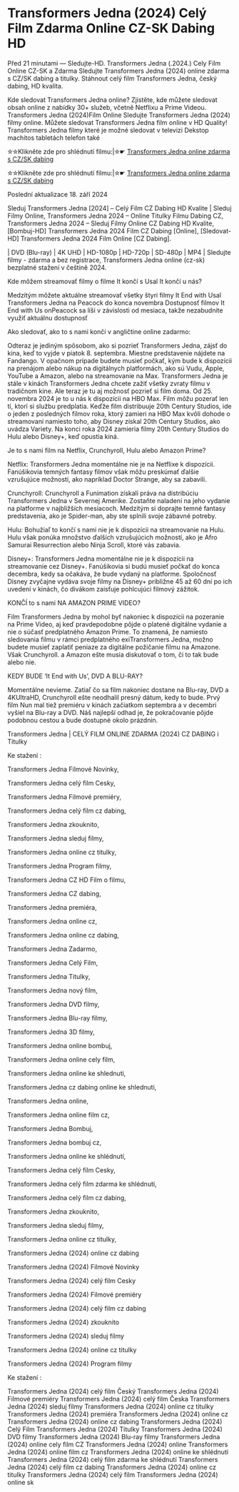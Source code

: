 # Transformers Jedna (2024) Celý Film Zdarma Online CZ-SK Dabing HD

Před 21 minutami — Sledujte-HD. Transformers Jedna (.2024.) Cely Film Online CZ-SK a Zdarma
Sledujte Transformers Jedna (2024) online zdarma s CZ/SK dabing a titulky. Stáhnout celý film Transformers Jedna, český dabing, HD kvalita.

Kde sledovat Transformers Jedna online? Zjistěte, kde můžete sledovat obsah online z nabídky 30+ služeb, včetně Netflixu a Prime Videou. Transformers Jedna (2024)Film Online Sledujte Transformers Jedna (2024) filmy online. Můžete sledovat Transformers Jedna film online v HD Quality! Transformers Jedna filmy které je možné sledovat v televizi Dekstop machitos tabletách telefon také

✮✮Klikněte zde pro shlédnutí filmu:|✮☛ [Transformers Jedna online zdarma s CZ/SK dabing](https://crotx.online/sk/movie/698687/transformers-jedna.github)

✮✮Klikněte zde pro shlédnutí filmu:|✮☛ [Transformers Jedna online zdarma s CZ/SK dabing](https://crotx.online/sk/movie/698687/transformers-jedna.github)

Poslední aktualizace 18. září 2024

Sleduj Transformers Jedna [2024] – Celý Film CZ Dabing HD Kvalite | Sleduj Filmy Online, Transformers Jedna 2024 – Online Titulky Filmu Dabing CZ, Transformers Jedna 2024 – Sleduj Filmy Online CZ Dabing HD Kvalite, [Bombuj-HD] Transformers Jedna 2024 Film CZ Dabing [Online], [Sledovat-HD] Transformers Jedna 2024 Film Online [CZ Dabing].

| DVD (Blu-ray) | 4K UHD | HD-1080p | HD-720p | SD-480p | MP4 | Sledujte filmy - zdarma a bez registrace, Transformers Jedna online (cz-sk) bezplatné stažení v češtině 2024.

Kde môžem streamovať filmy o filme It končí s Usal It končí u nás?

Medzitým môžete aktuálne streamovať všetky štyri filmy It End with Usal Transformers Jedna na Peacock do konca novembra Dostupnosť filmov It End with Us onPeacock sa líši v závislosti od mesiaca, takže nezabudnite využiť aktuálnu dostupnosť

Ako sledovať, ako to s nami končí v angličtine online zadarmo:

Odteraz je jediným spôsobom, ako si pozrieť Transformers Jedna, zájsť do kina, keď to vyjde v piatok 8. septembra. Miestne predstavenie nájdete na Fandango. V opačnom prípade budete musieť počkať, kým bude k dispozícii na prenájom alebo nákup na digitálnych platformách, ako sú Vudu, Apple, YouTube a Amazon, alebo na streamovanie na Max. Transformers Jedna je stále v kinách Transformers Jedna chcete zažiť všetky zvraty filmu v tradičnom kine. Ale teraz je tu aj možnosť pozrieť si film doma. Od 25. novembra 2024 je to u nás k dispozícii na HBO Max. Film môžu pozerať len tí, ktorí si službu predplatia. Keďže film distribuuje 20th Century Studios, ide o jeden z posledných filmov roka, ktorý zamieri na HBO Max kvôli dohode o streamovaní namiesto toho, aby Disney získal 20th Century Studios, ako uvádza Variety. Na konci roka 2024 zamieria filmy 20th Century Studios do Hulu alebo Disney+, keď opustia kiná.

Je to s nami film na Netflix, Crunchyroll, Hulu alebo Amazon Prime?

Netflix: Transformers Jedna momentálne nie je na Netflixe k dispozícii. Fanúšikovia temných fantasy filmov však môžu preskúmať ďalšie vzrušujúce možnosti, ako napríklad Doctor Strange, aby sa zabavili.

Crunchyroll: Crunchyroll a Funimation získali práva na distribúciu Transformers Jedna v Severnej Amerike. Zostaňte naladení na jeho vydanie na platforme v najbližších mesiacoch. Medzitým si doprajte temné fantasy predstavenia, ako je Spider-man, aby ste splnili svoje zábavné potreby.

Hulu: Bohužiaľ to končí s nami nie je k dispozícii na streamovanie na Hulu. Hulu však ponúka množstvo ďalších vzrušujúcich možností, ako je Afro Samurai Resurrection alebo Ninja Scroll, ktoré vás zabavia.

Disney+: Transformers Jedna momentálne nie je k dispozícii na streamovanie cez Disney+. Fanúšikovia si budú musieť počkať do konca decembra, kedy sa očakáva, že bude vydaný na platforme. Spoločnosť Disney zvyčajne vydáva svoje filmy na Disney+ približne 45 až 60 dní po ich uvedení v kinách, čo divákom zaisťuje pohlcujúci filmový zážitok.

KONČÍ to s nami NA AMAZON PRIME VIDEO?

Film Transformers Jedna by mohol byť nakoniec k dispozícii na pozeranie na Prime Video, aj keď pravdepodobne pôjde o platené digitálne vydanie a nie o súčasť predplatného Amazon Prime. To znamená, že namiesto sledovania filmu v rámci predplatného exiTransformers Jedna, možno budete musieť zaplatiť peniaze za digitálne požičanie filmu na Amazone. Však Crunchyroll. a Amazon ešte musia diskutovať o tom, či to tak bude alebo nie.

KEDY BUDE ‘It End with Us’, DVD A BLU-RAY?

Momentálne nevieme. Zatiaľ čo sa film nakoniec dostane na Blu-ray, DVD a 4KUltraHD, Crunchyroll ešte neodhalil presný dátum, kedy to bude. Prvý film Nun mal tiež premiéru v kinách začiatkom septembra a v decembri vyšiel na Blu-ray a DVD. Náš najlepší odhad je, že pokračovanie pôjde podobnou cestou a bude dostupné okolo prázdnin.

Transformers Jedna | CELÝ FILM ONLINE ZDARMA (2024) CZ DABING i Titulky

Ke stažení :

Transformers Jedna Filmové Novinky,

Transformers Jedna celý film Cesky,

Transformers Jedna Filmové premiéry,

Transformers Jedna celý film cz dabing,

Transformers Jedna zkouknito,

Transformers Jedna sleduj filmy,

Transformers Jedna online cz titulky,

Transformers Jedna Program filmy,

Transformers Jedna CZ HD Film o filmu,

Transformers Jedna CZ dabing,

Transformers Jedna premiéra,

Transformers Jedna online cz,

Transformers Jedna online cz dabing,

Transformers Jedna Zadarmo,

Transformers Jedna Celý Film,

Transformers Jedna Titulky,

Transformers Jedna nový film,

Transformers Jedna DVD filmy,

Transformers Jedna Blu-ray filmy,

Transformers Jedna 3D filmy,

Transformers Jedna online bombuj,

Transformers Jedna online cely film,

Transformers Jedna online ke shlednuti,

Transformers Jedna cz dabing online ke shlednuti,

Transformers Jedna online,

Transformers Jedna online film cz,

Transformers Jedna Bombuj,

Transformers Jedna bombuj cz,

Transformers Jedna online ke shlédnutí,

Transformers Jedna celý film Cesky,

Transformers Jedna celý film zdarma ke shlédnutí,

Transformers Jedna celý film cz dabing,

Transformers Jedna zkouknito,

Transformers Jedna sleduj filmy,

Transformers Jedna online cz titulky,

Transformers Jedna (2024) online cz dabing

Transformers Jedna (2024) Filmové Novinky

Transformers Jedna (2024) celý film Cesky

Transformers Jedna (2024) Filmové premiéry

Transformers Jedna (2024) celý film cz dabing

Transformers Jedna (2024) zkouknito

Transformers Jedna (2024) sleduj filmy

Transformers Jedna (2024) online cz titulky

Transformers Jedna (2024) Program filmy

Ke stažení :

Transformers Jedna (2024) celý film Český Transformers Jedna (2024) Filmové premiéry Transformers Jedna (2024) celý film Česka Transformers Jedna (2024) sleduj filmy Transformers Jedna (2024) online cz titulky Transformers Jedna (2024) premiéra Transformers Jedna (2024) online cz Transformers Jedna (2024) online cz dabing Transformers Jedna (2024) Celý Film Transformers Jedna (2024) Titulky Transformers Jedna (2024) DVD filmy Transformers Jedna (2024) Blu-ray filmy Transformers Jedna (2024) online cely film CZ Transformers Jedna (2024) online Transformers Jedna (2024) online film cz Transformers Jedna (2024) online ke shlédnutí Transformers Jedna (2024) celý film zdarma ke shlédnutí Transformers Jedna (2024) celý film cz dabing Transformers Jedna (2024) online cz titulky Transformers Jedna (2024) celý film Transformers Jedna (2024) online sk
